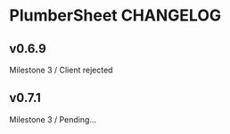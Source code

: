 # PlumberSheet CHANGELOG

## v0.6.9

Milestone 3 / Client rejected

## v0.7.1

Milestone 3 / Pending...
